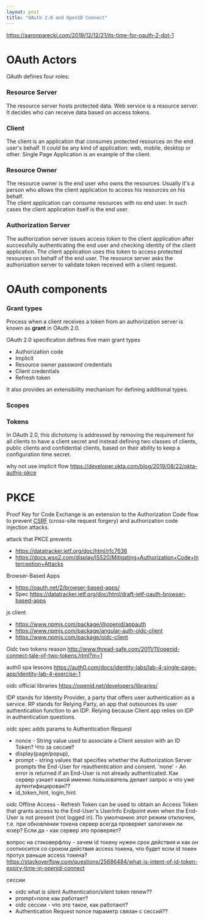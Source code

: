 ```yaml
---
layout: post
title: "OAuth 2.0 and OpenID Connect"
---
```


https://aaronparecki.com/2019/12/12/21/its-time-for-oauth-2-dot-1

# OAuth Actors

OAuth defines four roles:

### Resource Server

The resource server hosts protected data.
Web service is a resource server. 
It decides who can receive data based on access tokens.

### Client

The client is an application that consumes protected resources on the end user's behalf.
It could be any kind of application: web, mobile, desktop or other. 
Single Page Application is an example of the client.

### Resource Owner

The resource owner is the end user who owns the resources.
Usually it's a person who allows the client application to access his resources on his behalf.<br>
The client application can consume resources with no end user. 
In such cases the client application itself is the end user.

### Authorization Server

The authorization server issues access token to the client application after successfully
authenticating the end user and checking identity of the client application. 
The client application uses this token to access protected resources on behalf of the end user.
The resource server asks the authorization server to validate token received with a client request.

# OAuth components

### Grant types

Process when a client receives a token from an authorization server is known as **grant** in OAuth 2.0.

OAuth 2.0 specification defines five main grant types

- Authorization code
- Implicit
- Resource owner password credentials
- Client credentials
- Refresh token

It also provides an extensibility mechanism for defining additional types.

### Scopes

### Tokens



In OAuth 2.0, this dichotomy is addressed by removing the requirement for all clients to have a client secret 
and instead defining two classes of clients, public clients and
confidential clients, based on their ability to keep a configuration time secret.

why not use implicit flow https://developer.okta.com/blog/2019/08/22/okta-authjs-pkce

# PKCE

Proof Key for Code Exchange is an extension to the Authorization Code flow to prevent 
[CSRF](https://datatracker.ietf.org/doc/html/rfc6749#section-10.12) (cross-site request forgery)
and authorization code injection attacks.

attack that PKCE prevents
- https://datatracker.ietf.org/doc/html/rfc7636
- https://docs.wso2.com/display/IS520/Mitigating+Authorization+Code+Interception+Attacks

Browser-Based Apps
- https://oauth.net/2/browser-based-apps/
- Spec https://datatracker.ietf.org/doc/html/draft-ietf-oauth-browser-based-apps

js client
- https://www.npmjs.com/package/@openid/appauth
- https://www.npmjs.com/package/angular-auth-oidc-client
- https://www.npmjs.com/package/oidc-client

Oidc two tokens reason http://www.thread-safe.com/2011/11/openid-connect-tale-of-two-tokens.html?m=1

auth0 spa lessons https://auth0.com/docs/identity-labs/lab-4-single-page-app/identity-lab-4-exercise-1

oidc official libraries https://openid.net/developers/libraries/

IDP stands for Identity Provider, a party that offers user authentication as a service. 
RP stands for Relying Party, an app that outsources its user authentication function to an IDP. 
Relying because Client app relies on IDP in authentication questions.

oidc spec adds params to Authentication Request
- nonce - String value used to associate a Client session with an ID Token? Что за сессия?
- display(page/popup),
- prompt - string values that specifies whether the Authorization Server prompts the End-User for reauthentication and consent. 
'none' - An error is returned if an End-User is not already authenticated. 
Как сервер узнает какой именно пользователь делает запрос и что уже аутентифицирован??
- id_token_hint, login_hint

oidc Offline Access - Refresh Token can be used to obtain an Access Token that grants access to the End-User's UserInfo 
Endpoint even when the End-User is not present (not logged in). По умолчанию этот режим отключен, 
т.е. при обновлении токена сервер всегда проверяет залогинен ли юзер? Если да - как сервер это проверяет?



вопрос на стэковерфлоу - зачем id токену нужен срок действия и как он соотносится со сроком действия  access токена, 
что будет если  id токен протух раньше access токена? 
https://stackoverflow.com/questions/25686484/what-is-intent-of-id-token-expiry-time-in-openid-connect

сессии
- oidc what is silent Authentication/silent token renew??
- prompt=none как работает?
- oidc сессии - что это такое, как работают?
- Authentication Request nonce параметр связан с сессий??
